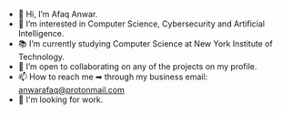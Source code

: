 - 👋 Hi, I’m Afaq Anwar.
- 👀 I’m interested in Computer Science, Cybersecurity and Artificial Intelligence.
- 📚 I’m currently studying Computer Science at New York Institute of Technology.
- 🤝 I’m open to collaborating on any of the projects on my profile.
- 📫 How to reach me ➡ through my business email: anwarafaq@protonmail.com
- 💼 I'm looking for work.
